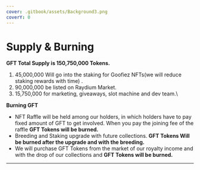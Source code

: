 ```yaml
---
cover: .gitbook/assets/Background3.png
coverY: 0
---
```


# Supply & Burning

**GFT Total Supply is 150,750,000 Tokens.**

1. 45,000,000 Will go into the staking for Goofiez NFTs(we will reduce staking rewards with time) .
2. 90,000,000 be listed on Raydium Market.
3. 15,750,000 for marketing, giveaways, slot machine and dev team.\


**Burning GFT**

* NFT Raffle will be held among our holders, in which holders have to pay fixed amount of GFT to get involved.  When you pay the joining fee of the raffle **GFT Tokens will be burned.**
* Breeding and Staking upgrade with future collections. **GFT Tokens Will be burned after the upgrade and with the breeding.**
* We will purchase GFT Tokens from the market of our royalty income and with the drop of our collections and **GFT Tokens will be burned.**

****
